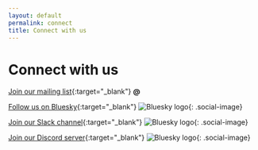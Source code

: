 ```yaml
---
layout: default
permalink: connect
title: Connect with us
---
```


# Connect with us

[Join our mailing list](https://formulize.net/join-our-mailing-list){:target="_blank"} __@__

[Follow us on Bluesky](https://bsky.app/profile/formulize.bsky.social){:target="_blank"} ![Bluesky logo](/assets/img/bluesky.png){: .social-image}

[Join our Slack channel](https://join.slack.com/t/formulize/shared_invite/zt-1f3qfgcip-fSdTuE4LEBfEfefd2S~EUg){:target="_blank"} ![Bluesky logo](/assets/img/slack-icon.png){: .social-image}

[Join our Discord server](https://discord.gg/zeh8Gn33Uf){:target="_blank"} ![Bluesky logo](/assets/img/discord-icon.png){: .social-image}


